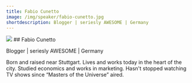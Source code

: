 ```yaml
---
title: Fabio Cunetto 
image: /img/speaker/fabio-cunetto.jpg
shortdescription: Blogger | seriesly AWESOME | Germany 
---
```

<img src="/img/speaker/fabio-cunetto.jpg">
## Fabio Cunetto 

Blogger | seriesly AWESOME | Germany 

Born and raised near Stuttgart. Lives and works today in the heart of the city. Studied economics and works in marketing. Hasn't stopped watching TV shows since “Masters of the Universe” aired.


